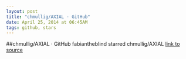 ```yaml
---
layout: post
title: "chmullig/AXIAL · GitHub"
date: April 25, 2014 at 06:45AM
tags: github, stars
---
```

##chmullig/AXIAL · GitHub
fabiantheblind starred chmullig/AXIAL
[link to source](http://ift.tt/1pvOtrw) 
